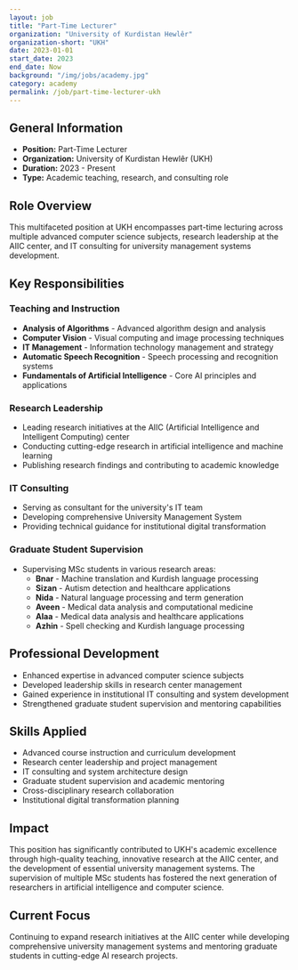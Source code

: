 ```yaml
---
layout: job
title: "Part-Time Lecturer"
organization: "University of Kurdistan Hewlêr"
organization-short: "UKH"
date: 2023-01-01
start_date: 2023
end_date: Now
background: "/img/jobs/academy.jpg"
category: academy
permalink: /job/part-time-lecturer-ukh
---
```


## General Information

- **Position:** Part-Time Lecturer
- **Organization:** University of Kurdistan Hewlêr (UKH)
- **Duration:** 2023 - Present
- **Type:** Academic teaching, research, and consulting role

## Role Overview

This multifaceted position at UKH encompasses part-time lecturing across multiple advanced computer science subjects, research leadership at the AIIC center, and IT consulting for university management systems development.

## Key Responsibilities

### Teaching and Instruction
- **Analysis of Algorithms** - Advanced algorithm design and analysis
- **Computer Vision** - Visual computing and image processing techniques
- **IT Management** - Information technology management and strategy
- **Automatic Speech Recognition** - Speech processing and recognition systems
- **Fundamentals of Artificial Intelligence** - Core AI principles and applications

### Research Leadership
- Leading research initiatives at the AIIC (Artificial Intelligence and Intelligent Computing) center
- Conducting cutting-edge research in artificial intelligence and machine learning
- Publishing research findings and contributing to academic knowledge

### IT Consulting
- Serving as consultant for the university's IT team
- Developing comprehensive University Management System
- Providing technical guidance for institutional digital transformation

### Graduate Student Supervision
- Supervising MSc students in various research areas:
  - **Bnar** - Machine translation and Kurdish language processing
  - **Sizan** - Autism detection and healthcare applications
  - **Nida** - Natural language processing and term generation
  - **Aveen** - Medical data analysis and computational medicine
  - **Alaa** - Medical data analysis and healthcare applications
  - **Azhin** - Spell checking and Kurdish language processing

## Professional Development

- Enhanced expertise in advanced computer science subjects
- Developed leadership skills in research center management
- Gained experience in institutional IT consulting and system development
- Strengthened graduate student supervision and mentoring capabilities

## Skills Applied

- Advanced course instruction and curriculum development
- Research center leadership and project management
- IT consulting and system architecture design
- Graduate student supervision and academic mentoring
- Cross-disciplinary research collaboration
- Institutional digital transformation planning

## Impact

This position has significantly contributed to UKH's academic excellence through high-quality teaching, innovative research at the AIIC center, and the development of essential university management systems. The supervision of multiple MSc students has fostered the next generation of researchers in artificial intelligence and computer science.

## Current Focus

Continuing to expand research initiatives at the AIIC center while developing comprehensive university management systems and mentoring graduate students in cutting-edge AI research projects.
